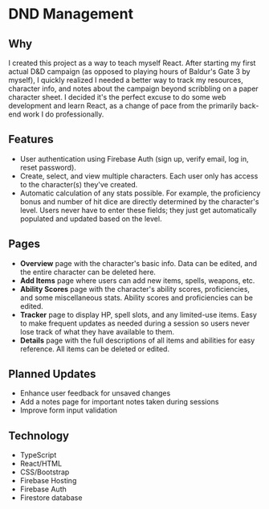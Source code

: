 # DND Management

## Why
I created this project as a way to teach myself React.
After starting my first actual D&D campaign (as opposed to playing hours of Baldur's Gate 3 by myself),
I quickly realized I needed a better way to track my resources, character info, and notes about the campaign beyond
scribbling on a paper character sheet.
I decided it's the perfect excuse to do some web development and learn React, as a change of pace from the primarily back-end work I do professionally.

## Features
* User authentication using Firebase Auth (sign up, verify email, log in, reset password).
* Create, select, and view multiple characters. Each user only has access to the character(s) they've created.
* Automatic calculation of any stats possible. For example, the proficiency bonus and number of hit dice are directly determined by the character's level. Users never have to enter these fields; they just get automatically populated and updated based on the level.

## Pages
* <b>Overview</b> page with the character's basic info. Data can be edited, and the entire character can be deleted here.
* <b>Add Items</b> page where users can add new items, spells, weapons, etc.
* <b>Ability Scores</b> page with the character's ability scores, proficiencies, and some miscellaneous stats. Ability scores and proficiencies can be edited.
* <b>Tracker</b> page to display HP, spell slots, and any limited-use items. Easy to make frequent updates as needed during a session so users never lose track of what they have available to them.
* <b>Details</b> page with the full descriptions of all items and abilities for easy reference.
All items can be deleted or edited.


## Planned Updates
* Enhance user feedback for unsaved changes
* Add a notes page for important notes taken during sessions
* Improve form input validation

## Technology
* TypeScript
* React/HTML
* CSS/Bootstrap
* Firebase Hosting
* Firebase Auth
* Firestore database
